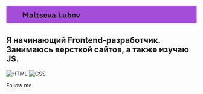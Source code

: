 ![header](https://github.com/Rikyholl/Rikyholl/blob/main/assets/header.png)


## Я начинающий Frontend-разработчик. Занимаюсь версткой сайтов, а также изучаю JS.

![HTML](https://img.shields.io/badge/-HTML-8404D2?style=for-the-badge&logo)
![CSS](https://img.shields.io/badge/-CSS-8404D2?style=for-the-badge&logo=CSS&logoColor=e44d26)

Follow me